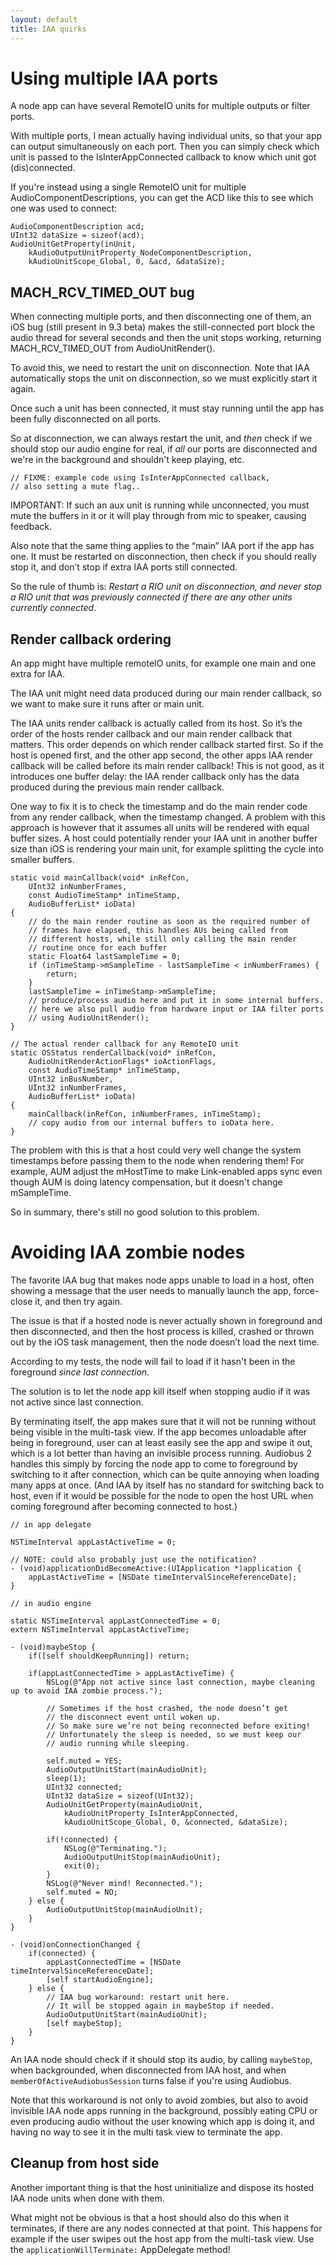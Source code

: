 ```yaml
---
layout: default
title: IAA quirks
---
```


# Using multiple IAA ports

A node app can have several RemoteIO units for multiple outputs or filter ports.

With multiple ports, I mean actually having individual units, so that your app can output simultaneously on each port. Then you can simply check which unit is passed to the IsInterAppConnected callback to know which unit got (dis)connected.

If you're instead using a single RemoteIO unit for multiple AudioComponentDescriptions, you can get the ACD like this to see which one was used to connect:

```objc
AudioComponentDescription acd;
UInt32 dataSize = sizeof(acd);
AudioUnitGetProperty(inUnit, 
    kAudioOutputUnitProperty_NodeComponentDescription,        
    kAudioUnitScope_Global, 0, &acd, &dataSize);
```

## MACH_RCV_TIMED_OUT bug

When connecting multiple ports, and then disconnecting one of them, an iOS bug (still present in 9.3 beta) makes the still-connected port block the audio thread for several seconds and then the unit stops working, returning MACH_RCV_TIMED_OUT from AudioUnitRender().

To avoid this, we need to restart the unit on disconnection. Note that IAA automatically stops the unit on disconnection, so we must explicitly start it again.

Once such a unit has been connected, it must stay running until the app has been fully disconnected on all ports.

So at disconnection, we can always restart the unit, and *then* check if we should stop our audio engine for real, if *all* our ports are disconnected and we're in the background and shouldn't keep playing, etc.

```objc
// FIXME: example code using IsInterAppConnected callback,
// also setting a mute flag..
```

IMPORTANT: If such an aux unit is running while unconnected, you must mute the buffers in it or it will play through from mic to speaker, causing feedback.

Also note that the same thing applies to the “main” IAA port if the app has one. It must be restarted on disconnection, then check if you should really stop it, and don’t stop if extra IAA ports still connected.

So the rule of thumb is: *Restart a RIO unit on disconnection, and never stop a RIO unit that was previously connected if there are any other units currently connected*.

## Render callback ordering

An app might have multiple remoteIO units, for example one main and one extra for IAA.

The IAA unit might need data produced during our main render callback, so we want to make sure it runs after or main unit.

The IAA units render callback is actually called from its host. So it’s the order of the hosts render callback and our main render callback that matters. This order depends on which render callback started first. So if the host is opened first, and the other app second, the other apps IAA render callback will be called before its main render callback! This is not good, as it introduces one buffer delay: the IAA render callback only has the data produced during the previous main render callback.

One way to fix it is to check the timestamp and do the main render code from any render callback, when the timestamp changed. A problem with this approach is however that it assumes all units will be rendered with equal buffer sizes. A host could potentially render your IAA unit in another buffer size than iOS is rendering your main unit, for example splitting the cycle into smaller buffers.

```obj-c
static void mainCallback(void* inRefCon,
    UInt32 inNumberFrames,
    const AudioTimeStamp* inTimeStamp,
    AudioBufferList* ioData)
{
    // do the main render routine as soon as the required number of
    // frames have elapsed, this handles AUs being called from
    // different hosts, while still only calling the main render
    // routine once for each buffer
    static Float64 lastSampleTime = 0;
    if (inTimeStamp->mSampleTime - lastSampleTime < inNumberFrames) {
        return;
    }
    lastSampleTime = inTimeStamp->mSampleTime;
    // produce/process audio here and put it in some internal buffers.
    // here we also pull audio from hardware input or IAA filter ports
    // using AudioUnitRender();
}

// The actual render callback for any RemoteIO unit
static OSStatus renderCallback(void* inRefCon,
    AudioUnitRenderActionFlags* ioActionFlags,
    const AudioTimeStamp* inTimeStamp,
    UInt32 inBusNumber,
    UInt32 inNumberFrames,
    AudioBufferList* ioData)
{
    mainCallback(inRefCon, inNumberFrames, inTimeStamp);
    // copy audio from our internal buffers to ioData here.
}
```

The problem with this is that a host could very well change the system timestamps before passing them to the node when rendering them! For example, AUM adjust the mHostTime to make Link-enabled apps sync even though AUM is doing latency compensation, but it doesn't change mSampleTime.

So in summary, there's still no good solution to this problem.

# Avoiding IAA zombie nodes

The favorite IAA bug that makes node apps unable to load in a host, often showing a message that the user needs to manually launch the app, force-close it, and then try again.

The issue is that if a hosted node is never actually shown in foreground and then disconnected, and then the host process is killed, crashed or thrown out by the iOS task management, then the node doesn’t load the next time.

According to my tests, the node will fail to load if it hasn't been in the foreground *since last connection*.

The solution is to let the node app kill itself when stopping audio if it was not active since last connection.

By terminating itself, the app makes sure that it will not be running without being visible in the multi-task view. If the app becomes unloadable after being in foreground, user can at least easily see the app and swipe it out, which is a lot better than having an invisible process running. Audiobus 2 handles this simply by forcing the node app to come to foreground by switching to it after connection, which can be quite annoying when loading many apps at once. (And IAA by itself has no standard for switching back to host, even if it would be possible for the node to open the host URL when coming foreground after becoming connected to host.)

```objc
// in app delegate

NSTimeInterval appLastActiveTime = 0;

// NOTE: could also probably just use the notification?
- (void)applicationDidBecomeActive:(UIApplication *)application {
    appLastActiveTime = [NSDate timeIntervalSinceReferenceDate];
}

// in audio engine

static NSTimeInterval appLastConnectedTime = 0;
extern NSTimeInterval appLastActiveTime;

- (void)maybeStop {
    if([self shouldKeepRunning]) return;

    if(appLastConnectedTime > appLastActiveTime) {
        NSLog(@"App not active since last connection, maybe cleaning up to avoid IAA zombie process.");

        // Sometimes if the host crashed, the node doesn’t get
        // the disconnect event until woken up.
        // So make sure we’re not being reconnected before exiting!
        // Unfortunately the sleep is needed, so we must keep our
        // audio running while sleeping.

        self.muted = YES;
        AudioOutputUnitStart(mainAudioUnit);
        sleep(1);
        UInt32 connected;
        UInt32 dataSize = sizeof(UInt32);
        AudioUnitGetProperty(mainAudioUnit,
            kAudioUnitProperty_IsInterAppConnected,
            kAudioUnitScope_Global, 0, &connected, &dataSize);

        if(!connected) {
            NSLog(@"Terminating.");
            AudioOutputUnitStop(mainAudioUnit);
            exit(0);
        }
        NSLog(@"Never mind! Reconnected.");
        self.muted = NO;
    } else {
        AudioOutputUnitStop(mainAudioUnit);
    }
}

- (void)onConnectionChanged {
    if(connected) {
        appLastConnectedTime = [NSDate timeIntervalSinceReferenceDate];
        [self startAudioEngine];
    } else {
        // IAA bug workaround: restart unit here.
        // It will be stopped again in maybeStop if needed.
        AudioOutputUnitStart(mainAudioUnit);
        [self maybeStop];
    }
}
```

An IAA node should check if it should stop its audio, by calling `maybeStop`, when backgrounded, when disconnected from IAA host, and when `memberOfActiveAudiobusSession` turns false if you're using Audiobus.

Note that this workaround is not only to avoid zombies, but also to avoid invisible IAA node apps running in the background, possibly eating CPU or even producing audio without the user knowing which app is doing it, and having no way to see it in the multi task view to terminate the app.

## Cleanup from host side
Another important thing is that the host uninitialize and dispose its hosted IAA node units when done with them.

What might not be obvious is that a host should also do this when it terminates, if there are any nodes connected at that point. This happens for example if the user swipes out the host app from the multi-task view. Use the `applicationWillTerminate:` AppDelegate method!